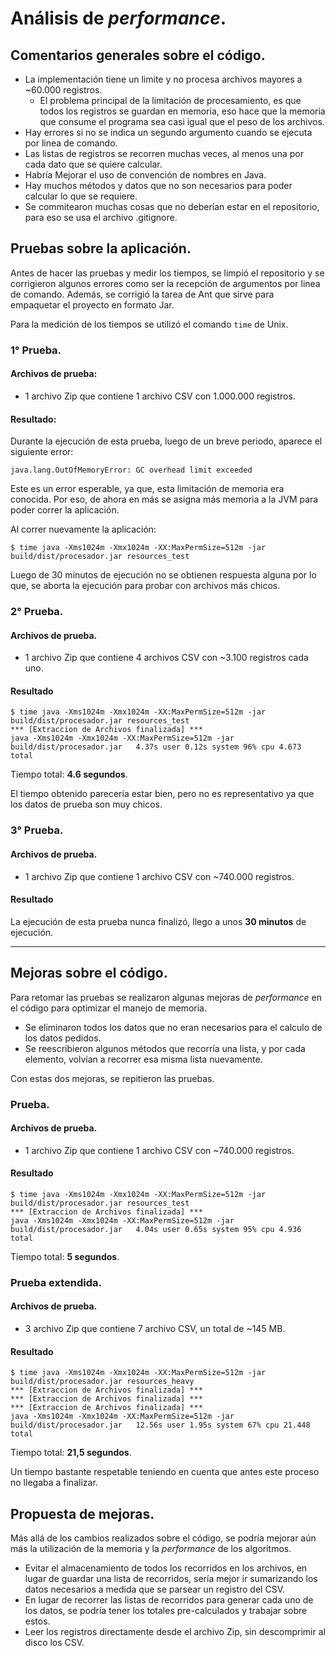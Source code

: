 # Análisis de _performance_.

## Comentarios generales sobre el código.

* La implementación tiene un limite y no procesa archivos mayores a ~60.000 registros.
    * El problema principal de la limitación de procesamiento, es que todos los registros se guardan en memoria, eso hace que la memoria que consume el programa sea casi igual que el peso de los archivos.
* Hay errores si no se indica un segundo argumento cuando se ejecuta por linea de comando.
* Las listas de registros se recorren muchas veces, al menos una por cada dato que se quiere calcular.
* Habría Mejorar el uso de convención de nombres en Java.
* Hay muchos métodos y datos que no son necesarios para poder calcular lo que se requiere.
* Se commitearon muchas cosas que no deberían estar en el repositorio, para eso se usa el archivo .gitignore.

## Pruebas sobre la aplicación.

Antes de hacer las pruebas y medir los tiempos, se limpió el repositorio y se corrigieron algunos errores como ser la recepción de argumentos por linea de comando. Además, se corrigió la tarea de Ant que sirve para empaquetar el proyecto en formato Jar.

Para la medición de los tiempos se utilizó el comando `time` de Unix.

### 1° Prueba.

#### Archivos de prueba:

* 1 archivo Zip que contiene 1 archivo CSV con 1.000.000 registros.

#### Resultado:

Durante la ejecución de esta prueba, luego de un breve periodo, aparece el siguiente error:

```text
java.lang.OutOfMemoryError: GC overhead limit exceeded
```

Este es un error esperable, ya que, esta limitación de memoria era conocida. Por eso, de ahora en más se asigna más memoria a la JVM para poder correr la aplicación.

Al correr nuevamente la aplicación:

```shell
$ time java -Xms1024m -Xmx1024m -XX:MaxPermSize=512m -jar build/dist/procesador.jar resources_test
```

Luego de 30 minutos de ejecución no se obtienen respuesta alguna por lo que, se aborta la ejecución para probar con archivos más chicos.

### 2° Prueba.

#### Archivos de prueba.

* 1 archivo Zip que contiene 4 archivos CSV con ~3.100 registros cada uno.

#### Resultado

```
$ time java -Xms1024m -Xmx1024m -XX:MaxPermSize=512m -jar build/dist/procesador.jar resources_test
*** [Extraccion de Archivos finalizada] ***
java -Xms1024m -Xmx1024m -XX:MaxPermSize=512m -jar build/dist/procesador.jar   4.37s user 0.12s system 96% cpu 4.673 total
```

Tiempo total: __4.6 segundos__.

El tiempo obtenido parecería estar bien, pero no es representativo ya que los datos de prueba son muy chicos.

### 3° Prueba.

#### Archivos de prueba.

* 1 archivo Zip que contiene 1 archivo CSV con ~740.000 registros.

#### Resultado

La ejecución de esta prueba nunca finalizó, llego a unos __30 minutos__ de ejecución.

---

## Mejoras sobre el código.

Para retomar las pruebas se realizaron algunas mejoras de _performance_ en el código para optimizar el manejo de memoria.

* Se eliminaron todos los datos que no eran necesarios para el calculo de los datos pedidos.
* Se reescribieron algunos métodos que recorría una lista, y por cada elemento, volvían a recorrer esa misma lista nuevamente.

Con estas dos mejoras, se repitieron las pruebas.

### Prueba.

#### Archivos de prueba.

* 1 archivo Zip que contiene 1 archivo CSV con ~740.000 registros.

#### Resultado

```
$ time java -Xms1024m -Xmx1024m -XX:MaxPermSize=512m -jar build/dist/procesador.jar resources_test
*** [Extraccion de Archivos finalizada] ***
java -Xms1024m -Xmx1024m -XX:MaxPermSize=512m -jar build/dist/procesador.jar   4.04s user 0.65s system 95% cpu 4.936 total
```

Tiempo total: __5 segundos__.

### Prueba extendida.

#### Archivos de prueba.

* 3 archivo Zip que contiene 7 archivo CSV, un total de ~145 MB.

#### Resultado

```
$ time java -Xms1024m -Xmx1024m -XX:MaxPermSize=512m -jar build/dist/procesador.jar resources_heavy
*** [Extraccion de Archivos finalizada] ***
*** [Extraccion de Archivos finalizada] ***
*** [Extraccion de Archivos finalizada] ***
java -Xms1024m -Xmx1024m -XX:MaxPermSize=512m -jar build/dist/procesador.jar   12.56s user 1.95s system 67% cpu 21.448 total
```

Tiempo total: __21,5 segundos__.

Un tiempo bastante respetable teniendo en cuenta que antes este proceso no llegaba a finalizar.

## Propuesta de mejoras.

Más allá de los cambios realizados sobre el código, se podría mejorar aún más la utilización de la memoria y la _performance_ de los algoritmos.

* Evitar el almacenamiento de todos los recorridos en los archivos, en lugar de guardar una lista de recorridos, sería mejor ir sumarizando los datos necesarios a medida que se parsear un registro del CSV.
* En lugar de recorrer las listas de recorridos para generar cada uno de los datos, se podría tener los totales pre-calculados y trabajar sobre estos.
* Leer los registros directamente desde el archivo Zip, sin descomprimir al disco los CSV.

